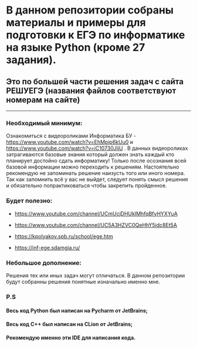 # **В данном репозитории собраны материалы и примеры для подготовки к ЕГЭ по информатике на языке Python (кроме 27 задания).**

## **Это по большей части решения задач с сайта РЕШУЕГЭ (названия файлов соответствуют номерам на сайте)**
____

### Необходимый минимум:
Ознакомиться с видеороликами Информатика БУ - https://www.youtube.com/watch?v=EhMpip6kUu0 и https://www.youtube.com/watch?v=iC10730JljU
. В данных видеороликах затрагиваются базовые знания который должен знать каждый кто планирует достойно сдать информатику!
Только после осознания всей базовой информации можно переходить к решениям.
Настоятельно рекомендую не запоминать решение наизусть того или иного номера. Так как запомнить всё у вас не выйдет, следует понять смысл решения и обязательно попрактиковаться чтобы закрепить пройденное.


### **Будет полезно:**
 + https://www.youtube.com/channel/UCmUcjDHUkIMhfqBfyHYXYuA
  
 + https://www.youtube.com/channel/UC5A3HZVC0QeHhY5idc8Et5A

 + https://kpolyakov.spb.ru/school/ege.htm

 + https://inf-ege.sdamgia.ru/


### Небольшое дополнение:
Решения тех или иных задач могут отличаться. В данном репозитории будут собранны решения понятные изначально именно мне.

### **P.S**

#### Весь код Python был написан на Pycharm от JetBrains;
#### Весь код C++ был написан на CLion от JetBrains;
#### Рекомендую именно эти IDE для написания кода.

